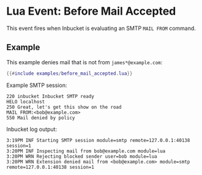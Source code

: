 # Lua Event: Before Mail Accepted

This event fires when Inbucket is evaluating an SMTP `MAIL FROM` command.

## Example

This example denies mail that is not from `james*@example.com`:
```lua
{{#include examples/before_mail_accepted.lua}}
```

Example SMTP session:

```
220 inbucket Inbucket SMTP ready
HELO localhost
250 Great, let's get this show on the road
MAIL FROM:<bob@example.com>
550 Mail denied by policy
```

Inbucket log output:

```
3:19PM INF Starting SMTP session module=smtp remote=127.0.0.1:40138 session=1
3:20PM INF Inspecting mail from bob@example.com module=lua
3:20PM WRN Rejecting blocked sender user=bob module=lua
3:20PM WRN Extension denied mail from <bob@example.com> module=smtp remote=127.0.0.1:40138 session=1
```
